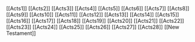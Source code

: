 [[Acts1]]
[[Acts2]]
[[Acts3]]
[[Acts4]]
[[Acts5]]
[[Acts6]]
[[Acts7]]
[[Acts8]]
[[Acts9]]
[[Acts10]]
[[Acts11]]
[[Acts12]]
[[Acts13]]
[[Acts14]]
[[Acts15]]
[[Acts16]]
[[Acts17]]
[[Acts18]]
[[Acts19]]
[[Acts20]]
[[Acts21]]
[[Acts22]]
[[Acts23]]
[[Acts24]]
[[Acts25]]
[[Acts26]]
[[Acts27]]
[[Acts28]]
[[New Testament]]